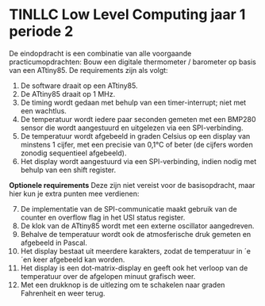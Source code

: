 # TINLLC Low Level Computing jaar 1 periode 2 

De eindopdracht is een combinatie van alle voorgaande practicumopdrachten: Bouw een digitale thermometer
/ barometer op basis van een ATtiny85. De requirements zijn als volgt:
1. De software draait op een ATtiny85.
2. De ATtiny85 draait op 1 MHz.
3. De timing wordt gedaan met behulp van een timer-interrupt; niet met een wachtlus.
4. De temperatuur wordt iedere paar seconden gemeten met een BMP280 sensor die wordt aangestuurd
en uitgelezen via een SPI-verbinding.
5. De temperatuur wordt afgebeeld in graden Celsius op een display van minstens 1 cijfer, met een precisie
van 0,1°C of beter (de cijfers worden zonodig sequentieel afgebeeld).
6. Het display wordt aangestuurd via een SPI-verbinding, indien nodig met behulp van een shift register.

**Optionele requirements** Deze zijn niet vereist voor de basisopdracht, maar hier kun je extra punten mee
verdienen: 

7. De implementatie van de SPI-communicatie maakt gebruik van de counter en overflow flag in het USI
status register.
8. De klok van de ATtiny85 wordt met een externe oscillator aangedreven.
9. Behalve de temperatuur wordt ook de atmosferische druk gemeten en afgebeeld in Pascal.
10. Het display bestaat uit meerdere karakters, zodat de temperatuur in ´e ´en keer afgebeeld kan worden.
11. Het display is een dot-matrix-display en geeft ook het verloop van de temperatuur over de afgelopen
minuut grafisch weer.
12. Met een drukknop is de uitlezing om te schakelen naar graden Fahrenheit en weer terug.